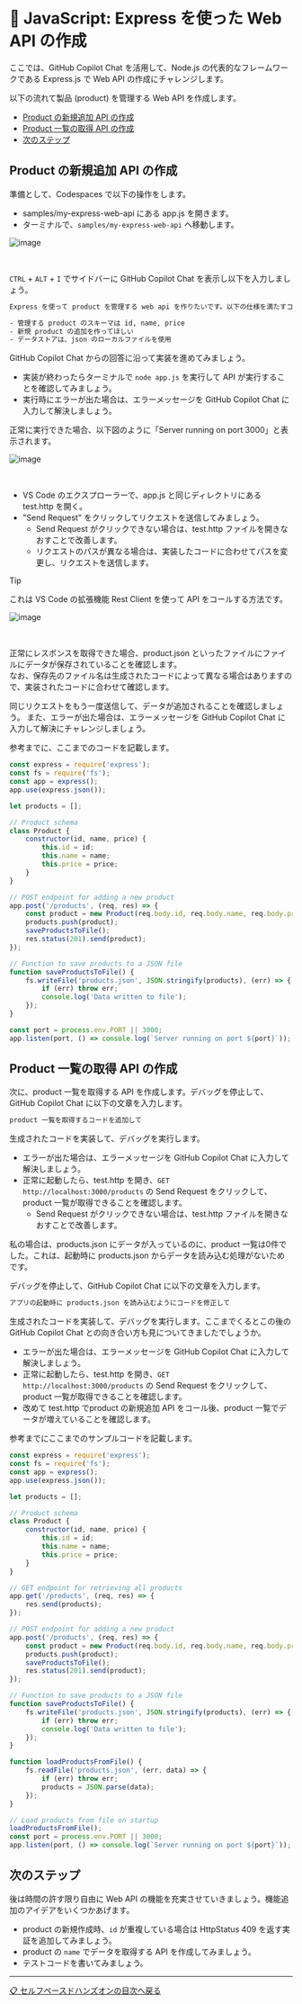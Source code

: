 # 🧪 JavaScript: Express を使った Web API の作成

ここでは、GitHub Copilot Chat を活用して、Node.js の代表的なフレームワークである Express.js で Web API の作成にチャレンジします。

以下の流れて製品 (product) を管理する Web API を作成します。

- [Product の新規追加 API の作成](#product-の新規追加-API-の作成)
- [Product 一覧の取得 API の作成](#product-一覧の取得-API-の作成)
- [次のステップ](#次のステップ)


## Product の新規追加 API の作成

準備として、Codespaces で以下の操作をします。

- samples/my-express-web-api にある app.js を開きます。
- ターミナルで、`samples/my-express-web-api` へ移動します。

![image](images/create-web-api/1-01.png)

<br>


`CTRL` + `ALT` + `I` でサイドバーに GitHub Copilot Chat を表示し以下を入力しましょう。

```txt
Express を使って product を管理する web api を作りたいです。以下の仕様を満たすコードを書いてください。

- 管理する product のスキーマは id, name, price
- 新規 product の追加を作ってほしい
- データストアは、json のローカルファイルを使用
```

GitHub Copilot Chat からの回答に沿って実装を進めてみましょう。

- 実装が終わったらターミナルで `node app.js` を実行して API が実行することを確認してみましょう。
- 実行時にエラーが出た場合は、エラーメッセージを GitHub Copilot Chat に入力して解決しましょう。


正常に実行できた場合、以下図のように「Server running on port 3000」と表示されます。

![image](images/create-web-api/1-02.png)

<br>

- VS Code のエクスプローラーで、app.js と同じディレクトリにある test.http を開く。
- "Send Request" をクリックしてリクエストを送信してみましょう。
  - Send Request がクリックできない場合は、test.http ファイルを開きなおすことで改善します。
  - リクエストのパスが異なる場合は、実装したコードに合わせてパスを変更し、リクエストを送信します。

> [!TIP]
> これは VS Code の拡張機能 Rest Client を使って API をコールする方法です。


![image](images/create-web-api/1-03.png)

<br>

正常にレスポンスを取得できた場合、product.json といったファイルにファイルにデータが保存されていることを確認します。  
なお、保存先のファイル名は生成されたコードによって異なる場合はありますので、実装されたコードに合わせて確認します。

同じリクエストをもう一度送信して、データが追加されることを確認しましょう。
また、エラーが出た場合は、エラーメッセージを GitHub Copilot Chat に入力して解決にチャレンジしましょう。

参考までに、ここまでのコードを記載します。

```js
const express = require('express');
const fs = require('fs');
const app = express();
app.use(express.json());

let products = [];

// Product schema
class Product {
    constructor(id, name, price) {
        this.id = id;
        this.name = name;
        this.price = price;
    }
}

// POST endpoint for adding a new product
app.post('/products', (req, res) => {
    const product = new Product(req.body.id, req.body.name, req.body.price);
    products.push(product);
    saveProductsToFile();
    res.status(201).send(product);
});

// Function to save products to a JSON file
function saveProductsToFile() {
    fs.writeFile('products.json', JSON.stringify(products), (err) => {
        if (err) throw err;
        console.log('Data written to file');
    });
}

const port = process.env.PORT || 3000;
app.listen(port, () => console.log(`Server running on port ${port}`));
```


## Product 一覧の取得 API の作成

次に、product 一覧を取得する API を作成します。デバッグを停止して、GitHub Copilot Chat に以下の文章を入力します。

```txt
product 一覧を取得するコードを追加して
```

生成されたコードを実装して、デバッグを実行します。

- エラーが出た場合は、エラーメッセージを GitHub Copilot Chat に入力して解決しましょう。
- 正常に起動したら、test.http を開き、`GET http://localhost:3000/products` の Send Request をクリックして、product 一覧が取得できることを確認します。
  - Send Request がクリックできない場合は、test.http ファイルを開きなおすことで改善します。

私の場合は、products.json にデータが入っているのに、product 一覧は0件でした。これは、起動時に products.json からデータを読み込む処理がないためです。

デバッグを停止して、GitHub Copilot Chat に以下の文章を入力します。

```txt
アプリの起動時に products.json を読み込むようにコードを修正して
```

生成されたコードを実装して、デバッグを実行します。ここまでくるとこの後の GitHub Copilot Chat との向き合い方も見についてきましたでしょうか。

- エラーが出た場合は、エラーメッセージを GitHub Copilot Chat に入力して解決しましょう。
- 正常に起動したら、test.http を開き、`GET http://localhost:3000/products` の Send Request をクリックして、product 一覧が取得できることを確認します。
- 改めて test.http でproduct の新規追加 API をコール後、product 一覧でデータが増えていることを確認します。


参考までにここまでのサンプルコードを記載します。

```js
const express = require('express');
const fs = require('fs');
const app = express();
app.use(express.json());

let products = [];

// Product schema
class Product {
    constructor(id, name, price) {
        this.id = id;
        this.name = name;
        this.price = price;
    }
}

// GET endpoint for retrieving all products
app.get('/products', (req, res) => {
    res.send(products);
});

// POST endpoint for adding a new product
app.post('/products', (req, res) => {
    const product = new Product(req.body.id, req.body.name, req.body.price);
    products.push(product);
    saveProductsToFile();
    res.status(201).send(product);
});

// Function to save products to a JSON file
function saveProductsToFile() {
    fs.writeFile('products.json', JSON.stringify(products), (err) => {
        if (err) throw err;
        console.log('Data written to file');
    });
}

function loadProductsFromFile() {
    fs.readFile('products.json', (err, data) => {
        if (err) throw err;
        products = JSON.parse(data);
    });
}

// Load products from file on startup
loadProductsFromFile();
const port = process.env.PORT || 3000;
app.listen(port, () => console.log(`Server running on port ${port}`));
```

## 次のステップ

後は時間の許す限り自由に Web API の機能を充実させていきましょう。機能追加のアイデアをいくつかあげます。

- product の新規作成時、`id` が重複している場合は HttpStatus 409 を返す実証を追加してみましょう。
- product の `name` でデータを取得する API を作成してみましょう。
- テストコードを書いてみましょう。

---

[📋 セルフペースドハンズオンの目次へ戻る](./README.md)
